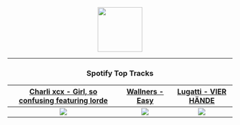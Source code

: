 <p align="center">
  <a href="https://www.tobiasmichael.de">
    <img src="https://tobiasmichael.de/assets/logo.gif" width="100" height="100"/>
  </a>
</p>

---

<h3 align="center">Spotify Top Tracks</h3>

[Charli xcx - Girl, so confusing featuring lorde](https://open.spotify.com/track/7srqyRb5plksW5k65itXDB)|[Wallners - Easy](https://open.spotify.com/track/64HY4jt9yI67KY8hEXucZi)|[Lugatti - VIER HÄNDE](https://open.spotify.com/track/3VvJRG9j9SMwDUnjSeU1ti)
:---:|:----:|:----:
<img src="https://i.scdn.co/image/ab67616d00001e0255a1e72ba425c60a02a9bb47"/>|<img src="https://i.scdn.co/image/ab67616d00001e022cc7ff5743ad4c74479d9656"/>|<img src="https://i.scdn.co/image/ab67616d00001e026c7251feda5d801343c5844a"/>